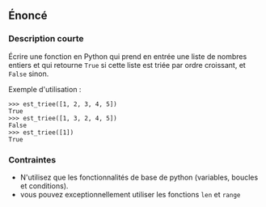## Énoncé

### Description courte

Écrire une fonction en Python qui prend en entrée une liste de nombres entiers et qui retourne ```True``` si cette liste est triée par ordre croissant, et ```False``` sinon.

Exemple d'utilisation :

```
>>> est_triee([1, 2, 3, 4, 5])
True
>>> est_triee([1, 3, 2, 4, 5])
False
>>> est_triee([1])
True
```

### Contraintes

- N'utilisez que les fonctionnalités de base de python (variables, boucles et conditions).
- vous pouvez exceptionnellement utiliser les fonctions ```len``` et ```range```